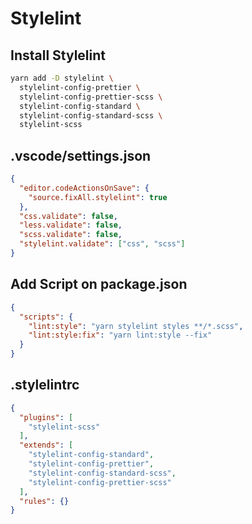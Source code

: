 # Stylelint

## Install Stylelint

```sh
yarn add -D stylelint \
  stylelint-config-prettier \
  stylelint-config-prettier-scss \
  stylelint-config-standard \
  stylelint-config-standard-scss \
  stylelint-scss
```

## .vscode/settings.json

```json
{
  "editor.codeActionsOnSave": {
    "source.fixAll.stylelint": true
  },
  "css.validate": false,
  "less.validate": false,
  "scss.validate": false,
  "stylelint.validate": ["css", "scss"]
}
```

## Add Script on package.json

```json
{
  "scripts": {
    "lint:style": "yarn stylelint styles **/*.scss",
    "lint:style:fix": "yarn lint:style --fix"
  }
}
```

## .stylelintrc

```json
{
  "plugins": [
    "stylelint-scss"
  ],
  "extends": [
    "stylelint-config-standard",
    "stylelint-config-prettier",
    "stylelint-config-standard-scss",
    "stylelint-config-prettier-scss"
  ],
  "rules": {}
}
```
